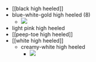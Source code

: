 - [[black high heeled]]
- blue-white-gold high heeled (8)
    - ![](https://firebasestorage.googleapis.com/v0/b/firescript-577a2.appspot.com/o/imgs%2Fapp%2FXELiu-NovaKG%2FY1Jy7EP1do.jpg?alt=media&token=720c40b2-9e21-489a-82b8-349c586b9de1)
- light pink high heeled
- [[peep-toe high heeled]]
- [[white high heeled]]
    - creamy-white high heeled
        - ![](https://firebasestorage.googleapis.com/v0/b/firescript-577a2.appspot.com/o/imgs%2Fapp%2FXELiu-NovaKG%2FzwKnTDCDlD.jpg?alt=media&token=1cef0454-415a-41b1-b73e-853838e8103d)
